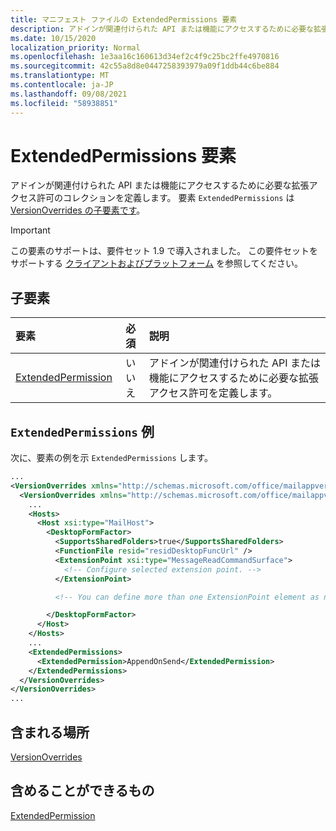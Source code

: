 ```yaml
---
title: マニフェスト ファイルの ExtendedPermissions 要素
description: アドインが関連付けられた API または機能にアクセスするために必要な拡張アクセス許可のコレクションを定義します。
ms.date: 10/15/2020
localization_priority: Normal
ms.openlocfilehash: 1e3aa16c160613d34ef2c4f9c25bc2ffe4970816
ms.sourcegitcommit: 42c55a8d8e0447258393979a09f1ddb44c6be884
ms.translationtype: MT
ms.contentlocale: ja-JP
ms.lasthandoff: 09/08/2021
ms.locfileid: "58938851"
---
```

# <a name="extendedpermissions-element"></a>ExtendedPermissions 要素

アドインが関連付けられた API または機能にアクセスするために必要な拡張アクセス許可のコレクションを定義します。 要素 `ExtendedPermissions` は [VersionOverrides の子要素です](versionoverrides.md)。

> [!IMPORTANT]
> この要素のサポートは、要件セット 1.9 で導入されました。 この要件セットをサポートする [クライアントおよびプラットフォーム](../../reference/requirement-sets/outlook-api-requirement-sets.md#requirement-sets-supported-by-exchange-servers-and-outlook-clients) を参照してください。

## <a name="child-elements"></a>子要素

|  要素 |  必須  |  説明  |
|:-----|:-----:|:-----|
|  [ExtendedPermission](extendedpermission.md)    |  いいえ   | アドインが関連付けられた API または機能にアクセスするために必要な拡張アクセス許可を定義します。 |

## <a name="extendedpermissions-example"></a>`ExtendedPermissions` 例

次に、要素の例を示 `ExtendedPermissions` します。

```XML
...
<VersionOverrides xmlns="http://schemas.microsoft.com/office/mailappversionoverrides" xsi:type="VersionOverridesV1_0">
  <VersionOverrides xmlns="http://schemas.microsoft.com/office/mailappversionoverrides/1.1" xsi:type="VersionOverridesV1_1">
    ...
    <Hosts>
      <Host xsi:type="MailHost">
        <DesktopFormFactor>
          <SupportsSharedFolders>true</SupportsSharedFolders>
          <FunctionFile resid="residDesktopFuncUrl" />
          <ExtensionPoint xsi:type="MessageReadCommandSurface">
            <!-- Configure selected extension point. -->
          </ExtensionPoint>

          <!-- You can define more than one ExtensionPoint element as needed. -->

        </DesktopFormFactor>
      </Host>
    </Hosts>
    ...
    <ExtendedPermissions>
      <ExtendedPermission>AppendOnSend</ExtendedPermission>
    </ExtendedPermissions>
  </VersionOverrides>
</VersionOverrides>
...
```

## <a name="contained-in"></a>含まれる場所

[VersionOverrides](versionoverrides.md)

## <a name="can-contain"></a>含めることができるもの

[ExtendedPermission](extendedpermission.md)
